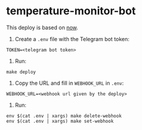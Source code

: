 # temperature-monitor-bot

This deploy is based on [now](https://zeit.co/now).

1. Create a `.env` file with the Telegram bot token:

  ```
  TOKEN=<telegram bot token>
  ```

1. Run:

  ```
  make deploy
  ```

1. Copy the URL and fill in `WEBHOOK_URL` in `.env`:

  ```
  WEBHOOK_URL=<webhook url given by the deploy>
  ```

1. Run:

  ```
  env $(cat .env | xargs) make delete-webhook
  env $(cat .env | xargs) make set-webhook
  ```
